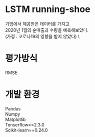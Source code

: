 # LSTM running-shoe 

기업에서 제공받은 데이터를 가지고\
2020년 1월의 순매출과 수량을 예측해보았다.\
(가정 : 코로나19의 영향을 받지 않았다)
\

# 평가방식
RMSE


# 개발 환경
Pandas\
Numpy\
Matplotlib\
Tenserflow==2.3.0\
Scikit-learn==0.24.0


